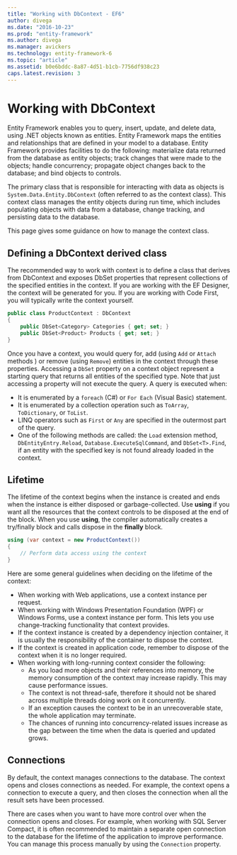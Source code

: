 ```yaml
---
title: "Working with DbContext - EF6"
author: divega
ms.date: "2016-10-23"
ms.prod: "entity-framework"
ms.author: divega
ms.manager: avickers
ms.technology: entity-framework-6
ms.topic: "article"
ms.assetid: b0e6bddc-8a87-4d51-b1cb-7756df938c23
caps.latest.revision: 3
---
```

# Working with DbContext
Entity Framework enables you to query, insert, update, and delete data, using .NET objects known as entities. Entity Framework maps the entities and relationships that are defined in your model to a database. Entity Framework provides facilities to do the following: materialize data returned from the database as entity objects; track changes that were made to the objects; handle concurrency; propagate object changes back to the database; and bind objects to controls.  

The primary class that is responsible for interacting with data as objects is `System.Data.Entity.DbContext` (often referred to as the context class). This context class manages the entity objects during run time, which includes populating objects with data from a database, change tracking, and persisting data to the database.  

This page gives some guidance on how to manage the context class.  

## Defining a DbContext derived class  

The recommended way to work with context is to define a class that derives from DbContext and exposes DbSet properties that represent collections of the specified entities in the context. If you are working with the EF Designer, the context will be generated for you. If you are working with Code First, you will typically write the context yourself.  

``` csharp
public class ProductContext : DbContext
{
    public DbSet<Category> Categories { get; set; }
    public DbSet<Product> Products { get; set; }
}
```  

Once you have a context, you would query for, add (using `Add` or `Attach` methods ) or remove (using `Remove`) entities in the context through these properties. Accessing a `DbSet` property on a context object represent a starting query that returns all entities of the specified type. Note that just accessing a property will not execute the query. A query is executed when:  

- It is enumerated by a `foreach` (C#) or `For Each` (Visual Basic) statement.  
- It is enumerated by a collection operation such as `ToArray`, `ToDictionary`, or `ToList`.  
- LINQ operators such as `First` or `Any` are specified in the outermost part of the query.  
- One of the following methods are called: the `Load` extension method, `DbEntityEntry.Reload`,  `Database.ExecuteSqlCommand`, and `DbSet<T>.Find`, if an entity with the specified key is not found already loaded in the context.  

## Lifetime  

The lifetime of the context begins when the instance is created and ends when the instance is either disposed or garbage-collected. Use **using** if you want all the resources that the context controls to be disposed at the end of the block. When you use **using**, the compiler automatically creates a try/finally block and calls dispose in the **finally** block.  

``` csharp
using (var context = new ProductContext())
{     
    // Perform data access using the context
}
```  

Here are some general guidelines when deciding on the lifetime of the context:  

- When working with Web applications, use a context instance per request.  
- When working with Windows Presentation Foundation (WPF) or Windows Forms, use a context instance per form. This lets you use change-tracking functionality that context provides.  
- If the context instance is created by a dependency injection container, it is usually the responsibility of the container to dispose the context.
- If the context is created in application code, remember to dispose of the context when it is no longer required.  
- When working with long-running context consider the following:  
    - As you load more objects and their references into memory, the memory consumption of the context may increase rapidly. This may cause performance issues.  
    - The context is not thread-safe, therefore it should not be shared across multiple threads doing work on it concurrently.
    - If an exception causes the context to be in an unrecoverable state, the whole application may terminate.  
    - The chances of running into concurrency-related issues increase as the gap between the time when the data is queried and updated grows.  

## Connections  

By default, the context manages connections to the database. The context opens and closes connections as needed. For example, the context opens a connection to execute a query, and then closes the connection when all the result sets have been processed.  

There are cases when you want to have more control over when the connection opens and closes. For example, when working with SQL Server Compact, it is often recommended to maintain a separate open connection to the database for the lifetime of the application to improve performance. You can manage this process manually by using the `Connection` property.  
